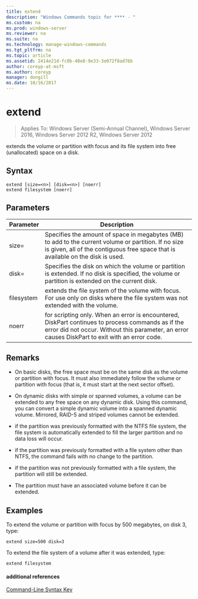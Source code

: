 ```yaml
---
title: extend
description: "Windows Commands topic for **** - "
ms.custom: na
ms.prod: windows-server
ms.reviewer: na
ms.suite: na
ms.technology: manage-windows-commands
ms.tgt_pltfrm: na
ms.topic: article
ms.assetid: 2414e21d-fc0b-40e8-9e33-3e072f8ad76b
author: coreyp-at-msft
ms.author: coreyp
manager: dongill
ms.date: 10/16/2017
---
```

# extend

>Applies To: Windows Server (Semi-Annual Channel), Windows Server 2016, Windows Server 2012 R2, Windows Server 2012

extends the volume or partition with focus and its file system into free \(unallocated\) space on a disk.  
  
  
  
## Syntax  
  
```  
extend [size=<n>] [disk=<n>] [noerr]  
extend filesystem [noerr]  
```  
  
## Parameters  
  
| Parameter  |                                                                                             Description                                                                                              |
|------------|------------------------------------------------------------------------------------------------------------------------------------------------------------------------------------------------------|
| size\=<n>  |      Specifies the amount of space in megabytes \(MB\) to add to the current volume or partition. If no size is given, all of the contiguous free space that is available on the disk is used.       |
| disk\=<n>  |                          Specifies the disk on which the volume or partition is extended. If no disk is specified, the volume or partition is extended on the current disk.                          |
| filesystem |                                   extends the file system of the volume with focus. For use only on disks where the file system was not extended with the volume.                                    |
|   noerr    | for scripting only. When an error is encountered, DiskPart continues to process commands as if the error did not occur. Without this parameter, an error causes DiskPart to exit with an error code. |
  
## Remarks  
  
-   On basic disks, the free space must be on the same disk as the volume or partition with focus. It must also immediately follow the volume or partition with focus \(that is, it must start at the next sector offset\).  
  
-   On dynamic disks with simple or spanned volumes, a volume can be extended to any free space on any dynamic disk. Using this command, you can convert a simple dynamic volume into a spanned dynamic volume. Mirrored, RAID\-5 and striped volumes cannot be extended.  
  
-   if the partition was previously formatted with the NTFS file system, the file system is automatically extended to fill the larger partition and no data loss will occur.  
  
-   if the partition was previously formatted with a file system other than NTFS, the command fails with no change to the partition.  
  
-   if the partition was not previously formatted with a file system, the partition will still be extended.  
  
-   The partition must have an associated volume before it can be extended.  
  
## <a name="BKMK_examples"></a>Examples  
To extend the volume or partition with focus by 500 megabytes, on disk 3, type:  
  
```  
extend size=500 disk=3  
```  
  
To extend the file system of a volume after it was extended, type:  
  
```  
extend filesystem  
```  
  
#### additional references  
[Command-Line Syntax Key](command-line-syntax-key.md)  
  

  

